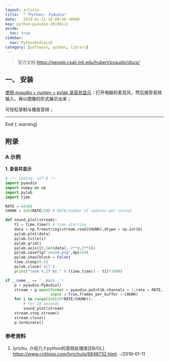 ```yaml
---
layout: article
title:  "「Python」 PyAudio"
date:   2019-01-11 16:09:40 +0800
key: python-pyaudio-20190111
aside:
  toc: true
sidebar:
  nav: PythonAudioLib
category: [software, python, library]
---
```


> 官方文档 <https://people.csail.mit.edu/hubert/pyaudio/docs/>  

## 一、 安装


[使用 pyaudio + numpy + pylab 录音并显示](#visualize_audio)：打开电脑的麦克风，然后接受音频输入，再以图像的形式展示出来；  


可轻松录制与播放音频；  

-------------------  
 End
{:.warning}  


## 附录

### A 示例
<span id="visualize_audio">**1. 录音并显示**</span>  

```python
# -*- coding: utf-8 -*-
import pyaudio
import numpy as np
import pylab
import time

RATE = 44100
CHUNK = int(RATE/20) # RATE/number of updates per second

def sound_plot(stream):
    t1 = time.time() # time starting
    data = np.fromstring(stream.read(CHUNK),dtype = np.int16)
    pylab.plot(data)
    pylab.title(i)
    pylab.grid()
    pylab.axis([0,len(data),-2**8,2**8])
    pylab.savefig("sound.png",dpi=50)
    pylab.show(block = False)
    time.sleep(0.5)
    pylab.close('all')
    print("took %.2f ms." % (time.time() - t1)*1000)

if __name__ == '__main__':
    p = pyaudio.PyAudio()
    stream = p.open(format = pyaudio.paInt16,channels = 1,rate = RATE,
                    input = True,frames_per_buffer = CHUNK)
    for i in range(int(20*RATE/CHUNK)):
        # for 10 seconds
        sound_plot(stream)
    stream.stop_stream()
    stream.close()
    p.terminate()
```

### 参考资料
1. lyrichu. 介绍几个python的音频处理库[EB/OL]. <https://www.cnblogs.com/lyrichu/p/6848732.html>. -/2019-01-11   
